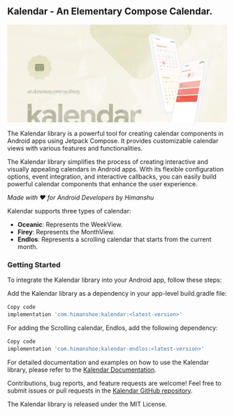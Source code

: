 ## Kalendar - An Elementary Compose Calendar.

![Kalendar](img/banner.png)

The Kalendar library is a powerful tool for creating calendar components in Android apps using
Jetpack Compose. It provides customizable calendar views with various features and functionalities.

The Kalendar library simplifies the process of creating interactive and visually appealing calendars
in Android apps. With its flexible configuration options, event integration, and interactive
callbacks, you can easily build powerful calendar components that enhance the user experience.

_Made with ❤️ for Android Developers by Himanshu_

Kalendar supports three types of calendar:

- **Oceanic**: Represents the WeekView.
- **Firey**: Represents the MonthView.
- **Endlos**: Represents a scrolling calendar that starts from the current month.

### Getting Started
To integrate the Kalendar library into your Android app, follow these steps:

Add the Kalendar library as a dependency in your app-level build.gradle file:

```gradle
Copy code
implementation 'com.himanshoe:kalendar:<latest-version>'
```

For adding the Scrolling calendar, Endlos, add the following dependency:

```gradle
Copy code
implementation 'com.himanshoe:kalendar-endlos:<latest-version>'
```

For detailed documentation and examples on how to use the Kalendar library, please refer to the [Kalendar Documentation](docs/Kalendar.md).

Contributions, bug reports, and feature requests are welcome! Feel free to submit issues or pull requests in the [Kalendar GitHub repository](https://github.com/hi-manshu/Kalendar/pulls).

The Kalendar library is released under the MIT License.

